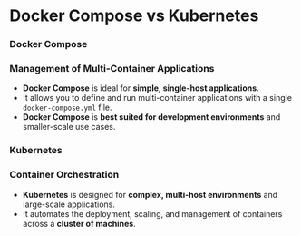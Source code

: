 # Docker Compose vs Kubernetes

### Docker Compose

### Management of Multi-Container Applications 
- **Docker Compose** is ideal for **simple, single-host applications**.  
- It allows you to define and run multi-container applications with a single `docker-compose.yml` file.  
- **Docker Compose** is **best suited for development environments** and smaller-scale use cases.  

### Kubernetes

### Container Orchestration
- **Kubernetes** is designed for **complex, multi-host environments** and large-scale applications.  
- It automates the deployment, scaling, and management of containers across a **cluster of machines**.  
